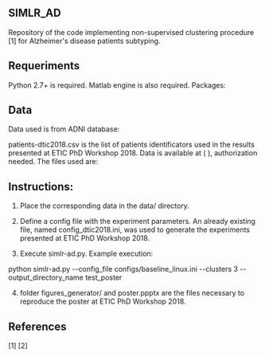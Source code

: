 ## SIMLR_AD
Repository of the code implementing non-supervised clustering procedure [1]
for Alzheimer's disease patients subtyping.


## Requeriments
Python 2.7+ is required. Matlab engine is also required.
Packages:

## Data
Data used is from ADNI database:

patients-dtic2018.csv is the list of patients identificators used in the results presented
at ETIC PhD Workshop 2018. Data is available at ( ), authorization needed. The files used are:


## Instructions:
1. Place the corresponding data in the data/ directory.

2. Define a config file with the experiment parameters. An already existing file, named config_dtic2018.ini, was used
to generate the experiments presented at ETIC PhD Workshop 2018.

3. Execute simlr-ad.py. Example execution:

python simlr-ad.py --config_file configs/baseline_linux.ini --clusters 3 --output_directory_name test_poster

4. folder figures_generator/ and poster.ppptx are the files necessary to
reproduce the poster at ETIC PhD Workshop 2018.

## References
[1]
[2]
